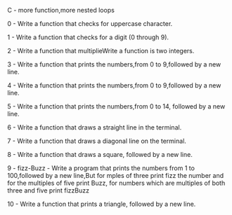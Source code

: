 C - more function,more nested loops

0 - Write a function that checks for uppercase character.

1 - Write a function that checks for a digit (0 through 9).

2 - Write a function that multiplieWrite a function is two integers.

3 - Write a function that prints the numbers,from 0 to 9,followed by a new line.

4 - Write a function that prints the numbers,from 0 to 9,followed by a new line.

5 - Write a function that prints the numbers,from 0 to 14, followed by a new line.

6 - Write a function that draws a straight line in the terminal.

7 - Write a function that draws a diagonal line on the terminal.

8 - Write a function that draws a square, followed by a new line.

9 - fizz-Buzz - Write a program that prints the numbers from 1 to 100,followed by a new line,But for mples of three print fizz the number and for the multiples of five print Buzz, for numbers which are multiples of both three and five print fizzBuzz

10 - Write a function that prints a triangle, followed by a new line.
